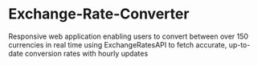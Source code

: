 # Exchange-Rate-Converter
Responsive web application enabling users to convert between over 150 currencies in real time using ExchangeRatesAPI to fetch accurate, up-to-date conversion rates with hourly updates

